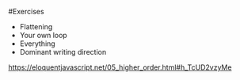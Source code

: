 #Exercises

* Flattening
* Your own loop
* Everything
* Dominant writing direction

https://eloquentjavascript.net/05_higher_order.html#h_TcUD2vzyMe